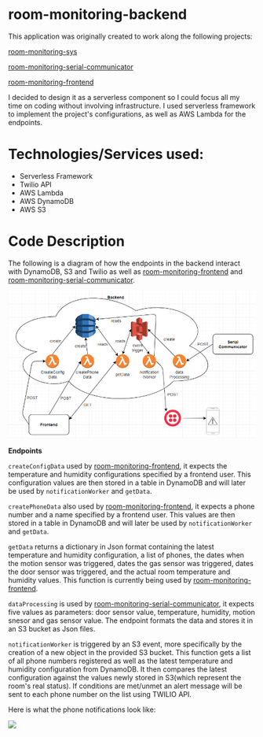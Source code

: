 # room-monitoring-backend

This application was originally created to work along the following projects:

[room-monitoring-sys](https://github.com/heidinv12/room-monitoring-sys)

[room-monitoring-serial-communicator](https://github.com/heidinv12/room-monitoring-serial-comm)

[room-monitoring-frontend](https://github.com/heidinv12/room-monitoring-frontend)

I decided to design it as a serverless component so I could focus all my time on coding without involving infrastructure. I used serverless framework to implement the project's configurations, as well as AWS Lambda for the endpoints.

# Technologies/Services used:

- Serverless Framework
- Twilio API
- AWS Lambda
- AWS DynamoDB
- AWS S3

# Code Description

The following is a diagram of how the endpoints in the backend interact with DynamoDB, S3 and Twilio as well as [room-monitoring-frontend](https://github.com/heidinv12/room-monitoring-frontend) and [room-monitoring-serial-communicator](https://github.com/heidinv12/room-monitoring-serial-comm).

![](https://github.com/heidinv12/room-monitoring-system/blob/master/room-monitoring-backend/media/backend_diagram.PNG)

**Endpoints**

```createConfigData``` used by [room-monitoring-frontend](https://github.com/heidinv12/room-monitoring-frontend), it expects the temperature and humidity configurations specified by a frontend user. This configuration values are then stored in a table in DynamoDB and will later be used by ```notificationWorker``` and ```getData```.

```createPhoneData``` also  used by [room-monitoring-frontend](https://github.com/heidinv12/room-monitoring-frontend), it expects a phone number and a name specified by a frontend user. This values are then stored in a table in DynamoDB and will later be used by ```notificationWorker``` and ```getData```.

```getData``` returns a dictionary in Json format containing the latest temperature and humidity configuration, a list of phones, the dates when the motion sensor was triggered, dates the gas sensor was triggered, dates the door sensor was triggered, and the actual room temperature and humidity values. This function is currently being used by [room-monitoring-frontend](https://github.com/heidinv12/room-monitoring-frontend).

```dataProcessing``` is used by [room-monitoring-serial-communicator](https://github.com/heidinv12/room-monitoring-serial-comm), it expects five values as parameters: door sensor value, temperature, humidity, motion snesor and gas sensor value. The endpoint formats the data and stores it in an S3 bucket as Json files.

```notificationWorker``` is triggered by an S3 event, more specifically by the creation of a new object in the provided S3 bucket. This function gets a list of all phone numbers registered as well as the latest temperature and humidity configuration from DynamoDB. It then compares the latest configuration against the values newly stored in S3(which represent the room's real status). If conditions are met/unmet an alert message will be sent to each phone number on the list using TWILIO API.

Here is what the phone notifications look like:

![](https://github.com/heidinv12/room-monitoring-system/blob/master/room-monitoring-backend/media/backend_notification.jpg)
